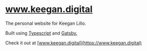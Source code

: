 # www.keegan.digital

The personal website for Keegan Lillo.

Built using [Typescript](https://www.typescriptlang.org) and
[Gatsby.](https://www.gatsbyjs.org)

Check it out at [www.keegan.digital](https://www.keegan.digital)
